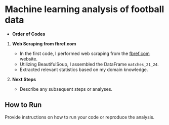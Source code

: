 # **Machine learning analysis of football data**

- **Order of Codes**

1. **Web Scraping from fbref.com**
   - In the first code, I performed web scraping from the [fbref.com](https://fbref.com/it/) website.
   - Utilizing BeautifulSoup, I assembled the DataFrame `matches_21_24`.
   - Extracted relevant statistics based on my domain knowledge.

2. **Next Steps**
   - Describe any subsequent steps or analyses.

## How to Run
Provide instructions on how to run your code or reproduce the analysis.





